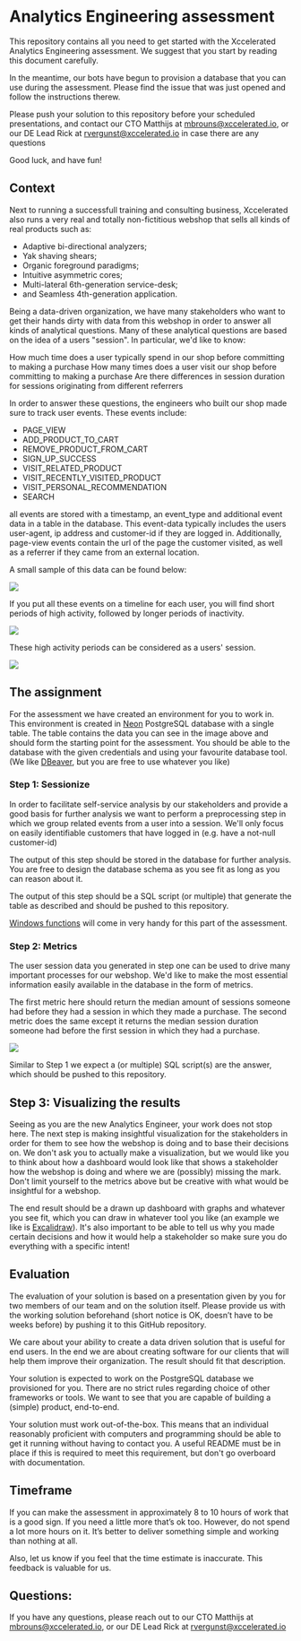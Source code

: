 # Analytics Engineering assessment

This repository contains all you need to get started with the Xccelerated Analytics Engineering assessment. We suggest that you start by reading this document carefully.

In the meantime, our bots have begun to provision a database that you can use during the assessment. Please find the issue that was just opened and follow the instructions therew.

Please push your solution to this repository before your scheduled presentations, and contact our CTO Matthijs at mbrouns@xccelerated.io, or our DE Lead Rick at rvergunst@xccelerated.io in case there are any questions

Good luck, and have fun!


## Context

Next to running a successfull training and consulting business, Xccelerated also runs a very real and totally 
non-fictitious webshop that sells all kinds of real products such as:

- Adaptive bi-directional analyzers;
- Yak shaving shears;
- Organic foreground paradigms;
- Intuitive asymmetric cores;
- Multi-lateral 6th-generation service-desk;
- and Seamless 4th-generation application.

Being a data-driven organization, we have many stakeholders who want to get their hands dirty
with data from this webshop in order to answer all kinds of analytical questions. 
Many of these analytical questions are based on the idea of a users "session". In particular, we'd like to know:

How much time does a user typically spend in our shop before committing to making a purchase
How many times does a user visit our shop before committing to making a purchase
Are there differences in session duration for sessions originating from different referrers

In order to answer these questions, the engineers who built our shop made sure to track user events. These events include:

- PAGE_VIEW
- ADD_PRODUCT_TO_CART
- REMOVE_PRODUCT_FROM_CART
- SIGN_UP_SUCCESS
- VISIT_RELATED_PRODUCT
- VISIT_RECENTLY_VISITED_PRODUCT
- VISIT_PERSONAL_RECOMMENDATION
- SEARCH

all events are stored with a timestamp, an event_type and additional event data in a table in the database. 
This event-data typically includes the users user-agent, ip address and customer-id if they are logged in.
Additionally, page-view events contain the url of the page the customer visited, as well as a referrer if 
they came from an external location.

A small sample of this data can be found below:

![](images/data.png)

If you put all these events on a timeline for each user, you will find short periods of high activity, 
followed by longer periods of inactivity. 

![](images/timeline.png)


These high activity periods can be considered as a users' session.

![](images/sessions.png)

## The assignment

For the assessment we have created an environment for you to work in. This environment is created in [Neon](https://neon.tech) PostgreSQL database with a single table. The table contains the data you can see in the image above and should form the starting point for the assessment. You should be able to the database with the given credentials and using your favourite database tool. (We like [DBeaver](https://dbeaver.io/), but you are free to use whatever you like)

### Step 1: Sessionize

In order to facilitate self-service analysis by our stakeholders and provide a good basis for further analysis we want to perform a preprocessing step
in which we group related events from a user into a session. We'll only focus on easily identifiable customers
that have logged in (e.g. have a not-null customer-id)

The output of this step should be stored in the database for further analysis. You are free to design
the database schema as you see fit as long as you can reason about it.

The output of this step should be a SQL script (or multiple) that generate the table as described and should be pushed to this repository.

[Windows functions](https://www.postgresql.org/docs/current/tutorial-window.html) will come in very handy for this part of the assessment. 


### Step 2: Metrics

The user session data you generated in step one can be used to drive many important processes for our webshop. 
We'd like to make the most essential information easily available in the database in the form of metrics.

The first metric here should return the median amount of sessions someone had before they had a session in which they made a purchase. 
The second metric does the same except it returns the median session duration someone had before the first session in which they had a purchase.

![](images/metrics.png)

Similar to Step 1 we expect a (or multiple) SQL script(s) are the answer, which should be pushed to this repository.

## Step 3: Visualizing the results

Seeing as you are the new Analytics Engineer, your work does not stop here. The next step is making insightful visualization for the stakeholders in order for them to see how the webshop is doing and to base their decisions on. We don't ask you to actually make a visualization, but we would like you to think about how a dashboard would look like that shows a stakeholder how the webshop is doing and where we are (possibly) missing the mark. Don't limit yourself to the metrics above but be creative with what would be insightful for a webshop. 

The end result should be a drawn up dashboard with graphs and whatever you see fit, which you can draw in whatever tool you like (an example we like is [Excalidraw](https://excalidraw.com/)). It's also important to be able to tell us why you made certain decisions and how it would help a stakeholder so make sure you do everything with a specific intent!

## Evaluation
The evaluation of your solution is based on a presentation given by you for two members of our team and on the solution itself.
Please provide us with the working solution beforehand (short notice is OK, doesn’t have to be weeks before) by
pushing it to this GitHub repository.

We care about your ability to create a data driven solution that is useful for end users. In the end we are about
creating software for our clients that will help them improve their organization. The result should fit that description.

Your solution is expected to work on the PostgreSQL database we provisioned for you. There are no strict rules regarding choice of other frameworks or tools. We want to see that you are capable of building a (simple) product, end-to-end.

Your solution must work out-of-the-box. This means that an individual reasonably proficient with computers and programming
should be able to get it running without having to contact you. A useful README must be in place if this is 
required to meet this requirement, but don't go overboard with documentation. 

## Timeframe
If you can make the assessment in approximately 8 to 10 hours of work that is a good sign. 
If you need a little more that’s ok too. However, do not spend a lot more hours on it. It’s better to 
deliver something simple and working than nothing at all. 

Also, let us know if you feel that the time estimate is inaccurate. This feedback is valuable for us. 


## Questions:

If you have any questions, please reach out to our CTO Matthijs at mbrouns@xccelerated.io, or our DE Lead Rick at
rvergunst@xccelerated.io

